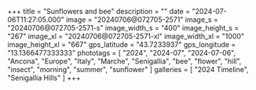 +++
title = "Sunflowers and bee"
description = ""
date = "2024-07-06T11:27:05.000"
image = "20240706@072705-2571"
image_s = "20240706@072705-2571-s"
image_width_s = "400"
image_height_s = "267"
image_xl = "20240706@072705-2571-xl"
image_width_xl = "1000"
image_height_xl = "667"
gps_latitude = "43.7233937"
gps_longitude = "13.1366477333333"
phototags = [ "2024", "2024-07", "2024-07-06", "Ancona", "Europe", "Italy", "Marche", "Senigallia", "bee", "flower", "hill", "insect", "morning", "summer", "sunflower" ]
galleries = [ "2024 Timeline", "Senigallia Hills" ]
+++
